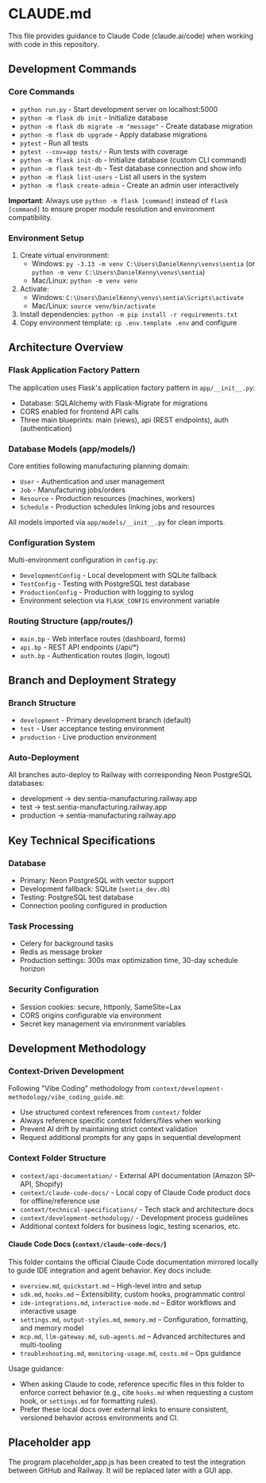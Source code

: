# CLAUDE.md

This file provides guidance to Claude Code (claude.ai/code) when working with code in this repository.

## Development Commands

### Core Commands
- `python run.py` - Start development server on localhost:5000
- `python -m flask db init` - Initialize database
- `python -m flask db migrate -m "message"` - Create database migration
- `python -m flask db upgrade` - Apply database migrations
- `pytest` - Run all tests
- `pytest --cov=app tests/` - Run tests with coverage
- `python -m flask init-db` - Initialize database (custom CLI command)
- `python -m flask test-db` - Test database connection and show info
- `python -m flask list-users` - List all users in the system
- `python -m flask create-admin` - Create an admin user interactively

**Important**: Always use `python -m flask [command]` instead of `flask [command]` to ensure proper module resolution and environment compatibility.

### Environment Setup
1. Create virtual environment:
   - Windows: `py -3.13 -m venv C:\Users\DanielKenny\venvs\sentia` (or `python -m venv C:\Users\DanielKenny\venvs\sentia`)
   - Mac/Linux: `python -m venv venv`
2. Activate:
   - Windows: `C:\Users\DanielKenny\venvs\sentia\Scripts\activate`
   - Mac/Linux: `source venv/bin/activate`
3. Install dependencies: `python -m pip install -r requirements.txt`
4. Copy environment template: `cp .env.template .env` and configure

## Architecture Overview

### Flask Application Factory Pattern
The application uses Flask's application factory pattern in `app/__init__.py`:
- Database: SQLAlchemy with Flask-Migrate for migrations
- CORS enabled for frontend API calls
- Three main blueprints: main (views), api (REST endpoints), auth (authentication)

### Database Models (app/models/)
Core entities following manufacturing planning domain:
- `User` - Authentication and user management
- `Job` - Manufacturing jobs/orders
- `Resource` - Production resources (machines, workers)
- `Schedule` - Production schedules linking jobs and resources

All models imported via `app/models/__init__.py` for clean imports.

### Configuration System
Multi-environment configuration in `config.py`:
- `DevelopmentConfig` - Local development with SQLite fallback
- `TestConfig` - Testing with PostgreSQL test database
- `ProductionConfig` - Production with logging to syslog
- Environment selection via `FLASK_CONFIG` environment variable

### Routing Structure (app/routes/)
- `main.bp` - Web interface routes (dashboard, forms)
- `api.bp` - REST API endpoints (/api/*)
- `auth.bp` - Authentication routes (login, logout)

## Branch and Deployment Strategy

### Branch Structure
- `development` - Primary development branch (default)
- `test` - User acceptance testing environment
- `production` - Live production environment

### Auto-Deployment
All branches auto-deploy to Railway with corresponding Neon PostgreSQL databases:
- development → dev.sentia-manufacturing.railway.app
- test → test.sentia-manufacturing.railway.app  
- production → sentia-manufacturing.railway.app

## Key Technical Specifications

### Database
- Primary: Neon PostgreSQL with vector support
- Development fallback: SQLite (`sentia_dev.db`)
- Testing: PostgreSQL test database
- Connection pooling configured in production

### Task Processing
- Celery for background tasks
- Redis as message broker
- Production settings: 300s max optimization time, 30-day schedule horizon

### Security Configuration
- Session cookies: secure, httponly, SameSite=Lax
- CORS origins configurable via environment
- Secret key management via environment variables

## Development Methodology

### Context-Driven Development
Following "Vibe Coding" methodology from `context/development-methodology/vibe_coding_guide.md`:
- Use structured context references from `context/` folder
- Always reference specific context folders/files when working
- Prevent AI drift by maintaining strict context validation
- Request additional prompts for any gaps in sequential development

### Context Folder Structure
- `context/api-documentation/` - External API documentation (Amazon SP-API, Shopify)
- `context/claude-code-docs/` - Local copy of Claude Code product docs for offline/reference use
- `context/technical-specifications/` - Tech stack and architecture docs
- `context/development-methodology/` - Development process guidelines
- Additional context folders for business logic, testing scenarios, etc.

#### Claude Code Docs (`context/claude-code-docs/`)
This folder contains the official Claude Code documentation mirrored locally to guide IDE integration and agent behavior. Key docs include:
- `overview.md`, `quickstart.md` – High-level intro and setup
- `sdk.md`, `hooks.md` – Extensibility, custom hooks, programmatic control
- `ide-integrations.md`, `interactive-mode.md` – Editor workflows and interactive usage
- `settings.md`, `output-styles.md`, `memory.md` – Configuration, formatting, and memory model
- `mcp.md`, `llm-gateway.md`, `sub-agents.md` – Advanced architectures and multi-tooling
- `troubleshooting.md`, `monitoring-usage.md`, `costs.md` – Ops guidance

Usage guidance:
- When asking Claude to code, reference specific files in this folder to enforce correct behavior (e.g., cite `hooks.md` when requesting a custom hook, or `settings.md` for formatting rules).
- Prefer these local docs over external links to ensure consistent, versioned behavior across environments and CI.

## Placeholder app

The program placeholder_app.js has been created to test the integration between GitHub and Railway. It will be replaced later with a GUI app.